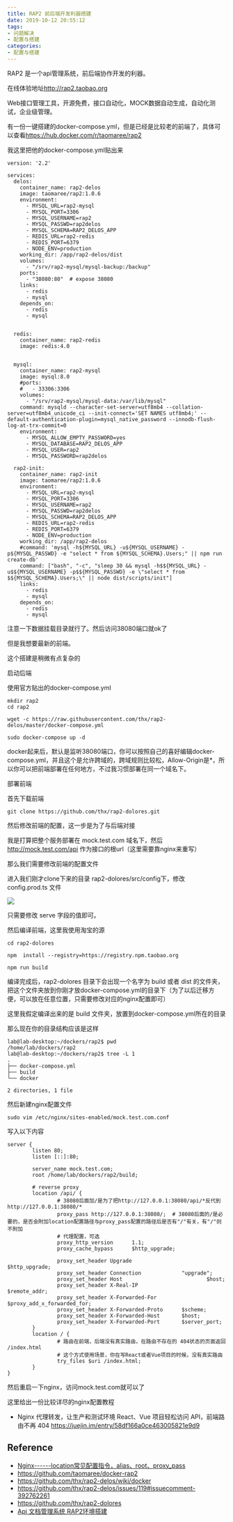 ```yaml
---
title: RAP2 前后端开发利器搭建
date: 2019-10-12 20:55:12
tags:
- 问题解决
- 配置与搭建
categories:
- 配置与搭建
---
```



RAP2 是一个api管理系统，前后端协作开发的利器。

在线体验地址<http://rap2.taobao.org>

Web接口管理工具，开源免费，接口自动化，MOCK数据自动生成，自动化测试，企业级管理。

有一份一键搭建的docker-compose.yml，但是已经是比较老的前端了，具体可以查看<https://hub.docker.com/r/taomaree/rap2>

我这里把他的docker-compose.yml贴出来

```
version: '2.2'

services:
  delos:
    container_name: rap2-delos
    image: taomaree/rap2:1.0.6
    environment:
      - MYSQL_URL=rap2-mysql
      - MYSQL_PORT=3306
      - MYSQL_USERNAME=rap2
      - MYSQL_PASSWD=rap2delos
      - MYSQL_SCHEMA=RAP2_DELOS_APP
      - REDIS_URL=rap2-redis
      - REDIS_PORT=6379
      - NODE_ENV=production
    working_dir: /app/rap2-delos/dist
    volumes:
      - "/srv/rap2-mysql/mysql-backup:/backup"
    ports:
      - "38080:80"  # expose 38080
    links:
      - redis
      - mysql
    depends_on:
      - redis
      - mysql


  redis:
    container_name: rap2-redis
    image: redis:4.0


  mysql:
    container_name: rap2-mysql
    image: mysql:8.0
    #ports:
    #   - 33306:3306
    volumes:
      - "/srv/rap2-mysql/mysql-data:/var/lib/mysql"
    command: mysqld --character-set-server=utf8mb4 --collation-server=utf8mb4_unicode_ci --init-connect='SET NAMES utf8mb4;' --default-authentication-plugin=mysql_native_password --innodb-flush-log-at-trx-commit=0 
    environment:
      - MYSQL_ALLOW_EMPTY_PASSWORD=yes
      - MYSQL_DATABASE=RAP2_DELOS_APP
      - MYSQL_USER=rap2
      - MYSQL_PASSWORD=rap2delos

  rap2-init:
    container_name: rap2-init
    image: taomaree/rap2:1.0.6
    environment:
      - MYSQL_URL=rap2-mysql
      - MYSQL_PORT=3306
      - MYSQL_USERNAME=rap2
      - MYSQL_PASSWD=rap2delos
      - MYSQL_SCHEMA=RAP2_DELOS_APP
      - REDIS_URL=rap2-redis
      - REDIS_PORT=6379
      - NODE_ENV=production
    working_dir: /app/rap2-delos
    #command: 'mysql -h${MYSQL_URL} -u${MYSQL_USERNAME} -p${MYSQL_PASSWD} -e "select * from ${MYSQL_SCHEMA}.Users;" || npm run create-db'
    command: ["bash", "-c", "sleep 30 && mysql -h$${MYSQL_URL} -u$${MYSQL_USERNAME} -p$${MYSQL_PASSWD} -e \"select * from $${MYSQL_SCHEMA}.Users;\" || node dist/scripts/init"]
    links:
      - redis
      - mysql
    depends_on:
      - redis
      - mysql
```

注意一下数据挂载目录就行了。然后访问38080端口就ok了

但是我想要最新的前端。

这个搭建是稍微有点复杂的

启动后端

使用官方贴出的docker-compose.yml

```
mkdir rap2
cd rap2

wget -c https://raw.githubusercontent.com/thx/rap2-delos/master/docker-compose.yml

sudo docker-compose up -d
```

docker起来后，默认是监听38080端口，你可以按照自己的喜好编辑docker-compose.yml，并且这个是允许跨域的，跨域规则比较松，Allow-Origin是*，所以你可以把前端部署在任何地方，不过我习惯部署在同一个域名下。

部署前端

首先下载前端

```
git clone https://github.com/thx/rap2-dolores.git
```

然后修改前端的配置，这一步是为了与后端对接

我是打算把整个服务部署在 mock.test.com 域名下，然后 http://mock.test.com/api 作为接口的根url（这里需要靠nginx来重写）

那么我们需要修改前端的配置文件

进入我们刚才clone下来的目录 rap2-dolores/src/config下，修改 config.prod.ts 文件

![](https://raw.githubusercontent.com/akkuman/pic/master/img/1106918-20191012205633755-1398708534.png)


只需要修改 serve 字段的值即可。

然后编译前端，这里我使用淘宝的源

```
cd rap2-dolores

npm  install --registry=https://registry.npm.taobao.org

npm run build
```

编译完成后，rap2-dolores 目录下会出现一个名字为 build 或者 dist 的文件夹，把这个文件夹放到你刚才放docker-compose.yml的目录下（为了以后迁移方便，可以放在任意位置，只需要修改对应的nginx配置即可）

这里我假定编译出来的是 build 文件夹，放置到docker-compose.yml所在的目录

那么现在你的目录结构应该是这样

```
lab@lab-desktop:~/dockers/rap2$ pwd
/home/lab/dockers/rap2
lab@lab-desktop:~/dockers/rap2$ tree -L 1
.
├── docker-compose.yml
├── build
└── docker

2 directories, 1 file
```

然后新建nginx配置文件

```
sudo vim /etc/nginx/sites-enabled/mock.test.com.conf
```

写入以下内容

```
server {
        listen 80;
        listen [::]:80;

        server_name mock.test.com;
        root /home/lab/dockers/rap2/build;

        # reverse proxy
        location /api/ {
                # 38080后面加/是为了把http://127.0.0.1:38080/api/*反代到http://127.0.0.1:38080/*
                proxy_pass http://127.0.0.1:38080/;  # 38080后面的/是必要的，是否会附加location配置路径与proxy_pass配置的路径后是否有"/"有关，有"/"则不附加
                # 代理配置，可选
                proxy_http_version      1.1;
                proxy_cache_bypass      $http_upgrade;
                
                proxy_set_header Upgrade                        $http_upgrade;
                proxy_set_header Connection             "upgrade";
                proxy_set_header Host                           $host;
                proxy_set_header X-Real-IP                      $remote_addr;
                proxy_set_header X-Forwarded-For        $proxy_add_x_forwarded_for;
                proxy_set_header X-Forwarded-Proto      $scheme;
                proxy_set_header X-Forwarded-Host       $host;
                proxy_set_header X-Forwarded-Port       $server_port;
        }
        location / {
                # 路由在前端，后端没有真实路由，在路由不存在的 404状态的页面返回 /index.html
                # 这个方式使用场景，你在写React或者Vue项目的时候，没有真实路由
                try_files $uri /index.html;
        }
}
```

然后重启一下nginx，访问mock.test.com就可以了

这里给出一份比较详尽的nginx配置教程

-   Nginx 代理转发，让生产和测试环境 React、Vue 项目轻松访问 API，前端路由不再 404 <https://juejin.im/entry/58df166a0ce463005821e9d9>

## Reference

-   [Nginx------location常见配置指令，alias、root、proxy_pass](https://blog.csdn.net/zhangliangzi/article/details/78257593)
-   <https://github.com/taomaree/docker-rap2>
-   <https://github.com/thx/rap2-delos/wiki/docker>
-   <https://github.com/thx/rap2-delos/issues/119#issuecomment-392762261>
-   <https://github.com/thx/rap2-dolores>
-   [Api 文档管理系统 RAP2环境搭建](https://incoder.org/2018/03/27/rap2/)